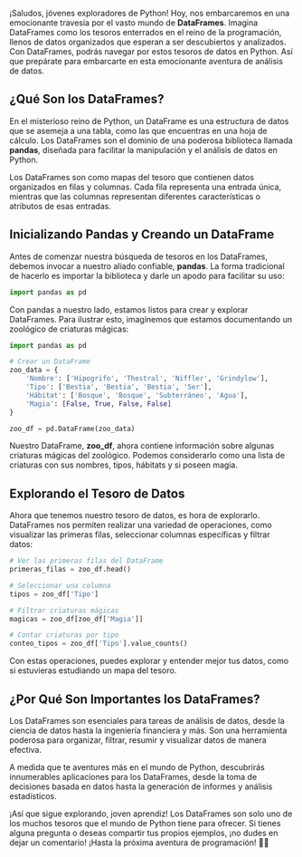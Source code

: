 ¡Saludos, jóvenes exploradores de Python! Hoy, nos embarcaremos en una emocionante travesía por el vasto mundo de **DataFrames**. Imagina DataFrames como los tesoros enterrados en el reino de la programación, llenos de datos organizados que esperan a ser descubiertos y analizados. Con DataFrames, podrás navegar por estos tesoros de datos en Python. Así que prepárate para embarcarte en esta emocionante aventura de análisis de datos.

## ¿Qué Son los DataFrames?

En el misterioso reino de Python, un DataFrame es una estructura de datos que se asemeja a una tabla, como las que encuentras en una hoja de cálculo. Los DataFrames son el dominio de una poderosa biblioteca llamada **pandas**, diseñada para facilitar la manipulación y el análisis de datos en Python.

Los DataFrames son como mapas del tesoro que contienen datos organizados en filas y columnas. Cada fila representa una entrada única, mientras que las columnas representan diferentes características o atributos de esas entradas.

## Inicializando Pandas y Creando un DataFrame

Antes de comenzar nuestra búsqueda de tesoros en los DataFrames, debemos invocar a nuestro aliado confiable, **pandas**. La forma tradicional de hacerlo es importar la biblioteca y darle un apodo para facilitar su uso:

```python
import pandas as pd
```

Con pandas a nuestro lado, estamos listos para crear y explorar DataFrames. Para ilustrar esto, imaginemos que estamos documentando un zoológico de criaturas mágicas:

```python
import pandas as pd

# Crear un DataFrame
zoo_data = {
    'Nombre': ['Hipogrifo', 'Thestral', 'Niffler', 'Grindylow'],
    'Tipo': ['Bestia', 'Bestia', 'Bestia', 'Ser'],
    'Hábitat': ['Bosque', 'Bosque', 'Subterráneo', 'Agua'],
    'Magia': [False, True, False, False]
}

zoo_df = pd.DataFrame(zoo_data)
```

Nuestro DataFrame, **zoo_df**, ahora contiene información sobre algunas criaturas mágicas del zoológico. Podemos considerarlo como una lista de criaturas con sus nombres, tipos, hábitats y si poseen magia.

## Explorando el Tesoro de Datos

Ahora que tenemos nuestro tesoro de datos, es hora de explorarlo. DataFrames nos permiten realizar una variedad de operaciones, como visualizar las primeras filas, seleccionar columnas específicas y filtrar datos:

```python
# Ver las primeras filas del DataFrame
primeras_filas = zoo_df.head()

# Seleccionar una columna
tipos = zoo_df['Tipo']

# Filtrar criaturas mágicas
magicas = zoo_df[zoo_df['Magia']]

# Contar criaturas por tipo
conteo_tipos = zoo_df['Tipo'].value_counts()
```

Con estas operaciones, puedes explorar y entender mejor tus datos, como si estuvieras estudiando un mapa del tesoro.

## ¿Por Qué Son Importantes los DataFrames?

Los DataFrames son esenciales para tareas de análisis de datos, desde la ciencia de datos hasta la ingeniería financiera y más. Son una herramienta poderosa para organizar, filtrar, resumir y visualizar datos de manera efectiva.

A medida que te aventures más en el mundo de Python, descubrirás innumerables aplicaciones para los DataFrames, desde la toma de decisiones basada en datos hasta la generación de informes y análisis estadísticos.

¡Así que sigue explorando, joven aprendiz! Los DataFrames son solo uno de los muchos tesoros que el mundo de Python tiene para ofrecer. Si tienes alguna pregunta o deseas compartir tus propios ejemplos, ¡no dudes en dejar un comentario! ¡Hasta la próxima aventura de programación! 🚀🐍